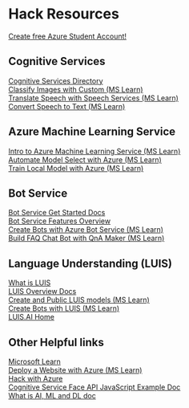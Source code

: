 # Hack Resources

[Create free Azure Student Account!](https://azure.microsoft.com/en-us/free/students/?WT.mc_id=hack-talk-cassieb)

## Cognitive Services

[Cognitive Services Directory](https://azure.microsoft.com/en-us/services/cognitive-services/directory/?WT.mc_id=hack-talk-cassieb)
</br>
[Classify Images with Custom  (MS Learn)](https://docs.microsoft.com/en-us/learn/paths/classify-images-with-vision-services/?WT.mc_id=hack-talk-cassieb)
</br>
[Translate Speech with Speech Services (MS Learn)](https://docs.microsoft.com/en-us/learn/paths/translate-speech-with-speech-services/?WT.mc_id=hack-talk-cassieb)
</br>
[Convert Speech to Text (MS Learn)](https://docs.microsoft.com/en-us/learn/modules/convert-speech-to-text/?WT.mc_id=hack-talk-cassieb)

## Azure Machine Learning Service
[Intro to Azure Machine Learning Service (MS Learn)](https://docs.microsoft.com/en-us/learn/modules/intro-to-azure-machine-learning-service/?WT.mc_id=hack-talk-cassieb)
</br>
[Automate Model Select with Azure (MS Learn)](https://docs.microsoft.com/en-us/learn/modules/automate-model-selection-with-azure-automl/?WT.mc_id=hack-talk-cassieb)
</br>
[Train Local Model with Azure (MS Learn)](https://docs.microsoft.com/en-us/learn/modules/train-local-model-with-azure-mls/?WT.mc_id=hack-talk-cassieb)

## Bot Service
[Bot Service Get Started Docs](https://docs.microsoft.com/en-us/azure/bot-service/?WT.mc_id=hack-talk-cassieb)
</br>
[Bot Service Features Overview](https://azure.microsoft.com/en-us/services/bot-service/?WT.mc_id=hack-talk-cassieb)
</br>
[Create Bots with Azure Bot Service (MS Learn)](https://docs.microsoft.com/en-us/learn/paths/create-bots-with-the-azure-bot-service/?WT.mc_id=hack-talk-cassieb)
</br>
[Build FAQ Chat Bot with QnA Maker (MS Learn)](https://docs.microsoft.com/en-us/learn/modules/build-a-faq-chat-bot-with-qna-maker-and-azure-bot-service/?WT.mc_id=hack-talk-cassieb)

## Language Understanding (LUIS)
[What is LUIS](https://docs.microsoft.com/en-us/azure/cognitive-services/luis/what-is-luis/?WT.mc_id=hack-talk-cassieb)
</br>
[LUIS Overview Docs](https://docs.microsoft.com/en-us/azure/cognitive-services/luis/?WT.mc_id=hack-talk-cassieb)
</br>
[Create and Public LUIS models (MS Learn)](https://docs.microsoft.com/en-us/learn/modules/create-and-publish-a-luis-model/?WT.mc_id=hack-talk-cassieb)
</br>
[Create Bots with LUIS (MS Learn)](https://docs.microsoft.com/en-us/learn/paths/create-bots-with-the-azure-bot-service/?WT.mc_id=hack-talk-cassieb)
</br>
[LUIS.AI Home](https://luis.ai/home)

## Other Helpful links
[Microsoft Learn](https://docs.microsoft.com/en-us/learn/?WT.mc_id=hack-talk-cassieb)
</br>
[Deploy a Website with Azure (MS Learn)](https://docs.microsoft.com/en-us/learn/paths/deploy-a-website-with-azure-app-service/?WT.mc_id=hack-talk-cassieb)
</br>
[Hack with Azure](https://github.com/Microsoft/computerscience/blob/master/Events%20and%20Hacks/Student%20Hacks/hackwithazure.md)
</br>
[Cognitive Service Face API JavaScript Example Doc](https://docs.microsoft.com/en-us/azure/cognitive-services/face/quickstarts/javascript/?WT.mc_id=hack-talk-cassieb)
</br>
[What is AI, ML and DL doc](https://docs.microsoft.com/en-us/azure/machine-learning/service/concept-deep-learning-vs-machine-learning/?WT.mc_id=hack-talk-cassieb)
